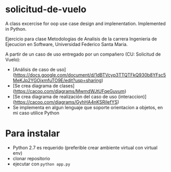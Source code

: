 # solicitud-de-vuelo
A class excercise for oop use case design and implenentation. Implemented in Python.

Ejercicio para clase Metodologias de Analisis de la carrera Ingenieria de Ejecucion en Software, Universidad Federico Santa Maria.

A partir de un caso de uso entregado por un compañero (CU: Solicitud de Vuelo):
* [Análisis de caso de uso] (https://docs.google.com/document/d/1dBTVcyp3TTQTFkQ930b8YFsc5MeKJp2YGOjxmfuTO9E/edit?usp=sharing)
* [Se crea diagrama de clases] (https://cacoo.com/diagrams/MwmdWJtUFqeGuvum)
* [Se crea diagrama de realización del caso de uso (interaccion)] (https://cacoo.com/diagrams/GyhHA4nKSRilefYS)
* Se implementa en algun lenguaje que soporte orientacion a objetos, en mi caso utilice Python

# Para instalar
* Python 2.7 es requerido (preferible crear ambiente virtual con virtual env)
* clonar repositorio
* ejecutar con `python app.py`
